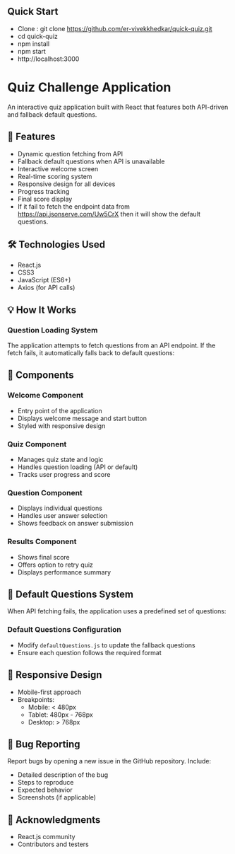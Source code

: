 ## Quick Start 

- Clone  :  git clone https://github.com/er-vivekkhedkar/quick-quiz.git
- cd quick-quiz
- npm install
- npm start 
- http://localhost:3000  



# Quiz Challenge Application

An interactive quiz application built with React that features both API-driven and fallback default questions.

## 🚀 Features

- Dynamic question fetching from API
- Fallback default questions when API is unavailable
- Interactive welcome screen
- Real-time scoring system
- Responsive design for all devices
- Progress tracking
- Final score display
- If it fail to fetch the endpoint data from https://api.jsonserve.com/Uw5CrX then it will show the default questions.

## 🛠️ Technologies Used

- React.js
- CSS3
- JavaScript (ES6+)
- Axios (for API calls)

## 💡 How It Works

### Question Loading System

The application attempts to fetch questions from an API endpoint. If the fetch fails, it automatically falls back to default questions:


## 🎯 Components

### Welcome Component
- Entry point of the application
- Displays welcome message and start button
- Styled with responsive design

### Quiz Component
- Manages quiz state and logic
- Handles question loading (API or default)
- Tracks user progress and score

### Question Component
- Displays individual questions
- Handles user answer selection
- Shows feedback on answer submission

### Results Component
- Shows final score
- Offers option to retry quiz
- Displays performance summary

## 🔄 Default Questions System

When API fetching fails, the application uses a predefined set of questions:


### Default Questions Configuration
- Modify `defaultQuestions.js` to update the fallback questions
- Ensure each question follows the required format

## 📱 Responsive Design

- Mobile-first approach
- Breakpoints:
  - Mobile: < 480px
  - Tablet: 480px - 768px
  - Desktop: > 768px


## 🐛 Bug Reporting

Report bugs by opening a new issue in the GitHub repository. Include:
- Detailed description of the bug
- Steps to reproduce
- Expected behavior
- Screenshots (if applicable)



## 🙏 Acknowledgments

- React.js community
- Contributors and testers
